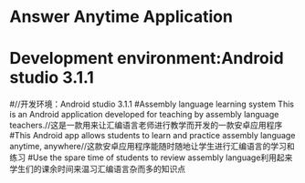 # Answer Anytime Application
# Development environment:Android studio 3.1.1
#//开发环境：Android studio 3.1.1
#Assembly language learning system This is an Android application developed for teaching by assembly language teachers.//这是一款用来让汇编语言老师进行教学而开发的一款安卓应用程序
#This Android app allows students to learn and practice assembly language anytime, anywhere//这款安卓应用程序能随时随地让学生进行汇编语言的学习和练习
#Use the spare time of students to review assembly language利用起来学生们的课余时间来温习汇编语言杂而多的知识点
